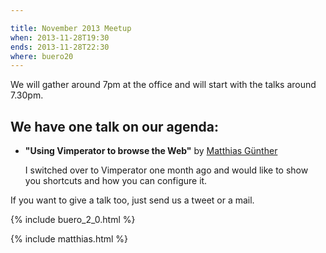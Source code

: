 ```yaml
---

title: November 2013 Meetup
when: 2013-11-28T19:30
ends: 2013-11-28T22:30
where: buero20
---
```


We will gather around 7pm at the office and will start with the talks around 7.30pm.

## We have one talk on our agenda:


* **"Using Vimperator to browse the Web"** by [Matthias Günther](https://twitter.com/wikimatze)

    I switched over to Vimperator one month ago and would like to show you shortcuts and how you can configure it.


If you want to give a talk too, just send us a tweet or a mail.

{% include buero_2_0.html %}

{% include matthias.html %}

